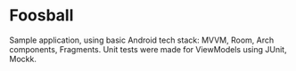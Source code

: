 # Foosball

Sample application, using basic Android tech stack: MVVM, Room, Arch components, Fragments.
Unit tests were made for ViewModels using JUnit, Mockk.
